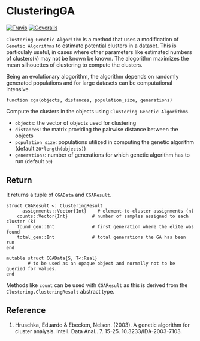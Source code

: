 # ClusteringGA

[![Travis](https://travis-ci.org/sambitdash/ClusteringGA.jl.svg?branch=master)](https://travis-ci.org/sambitdash/ClusteringGA.jl)
[![Coveralls](https://coveralls.io/repos/github/sambitdash/ClusteringGA.jl/badge.svg?branch=master)](https://coveralls.io/github/sambitdash/ClusteringGA.jl?branch=master)

`Clustering Genetic Algorithm` is a method that uses a modification of `Genetic Algorithms` to estimate potential clusters in a dataset. This is particulaly useful, in cases where other parameters like estimated numbers of clusters(`k`) may not be known be known. The alogorithm maximizes the mean silhouettes of clustering to compute the clusters.

Being an evolutionary alogorithm, the algorithm depends on randomly generated populations and for large datasets can be computational intensive. 

```
function cga(objects, distances, population_size, generations)
```

Compute the clusters in the objects using `Clustering Genetic Algorithms`.

* `objects`: the vector of objects used for clustering
* `distances`: the matrix providing the pairwise distance between the objects
* `population_size`: populations utilized in computing the genetic algorithm (default `20*length(objects)`)
* `generations`: number of generations for which genetic algorithm has to run (default `50`)

Return
------
   
It returns a tuple of ``CGAData`` and ``CGAResult``.

```
struct CGAResult <: ClusteringResult
	  assignments::Vector{Int}    # element-to-cluster assignments (n)
    counts::Vector{Int}         # number of samples assigned to each cluster (k)
    found_gen::Int              # first generation where the elite was found
    total_gen::Int              # total generations the GA has been run
end

mutable struct CGAData{S, T<:Real}
		# to be used as an opaque object and normally not to be queried for values.
end
```
Methods like `count` can be used with `CGAResult` as this is derived from the `Clustering.ClusteringResult` abstract type. 

Reference
---------

1. Hruschka, Eduardo & Ebecken, Nelson. (2003). A genetic algorithm for cluster analysis. Intell. Data Anal.. 7. 15-25. 10.3233/IDA-2003-7103. 
